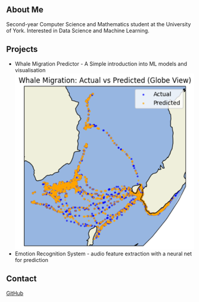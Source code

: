 ## About Me
Second-year Computer Science and Mathematics student at the University of York.
Interested in Data Science and Machine Learning.

## Projects 
- Whale Migration Predictor - A Simple introduction into ML models and visualisation
![Whale Visualization](Whale-prediction.png)
- Emotion Recognition System - audio feature extraction with a neural net for prediction

## Contact 
[GitHub](https://github.com/CallumRobertson-Cox)
 
